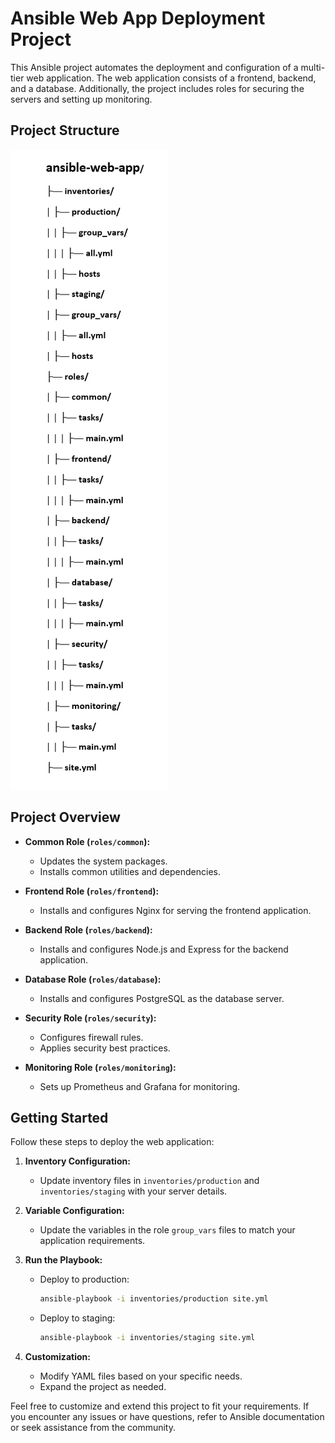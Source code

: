 # Ansible Web App Deployment Project

This Ansible project automates the deployment and configuration of a multi-tier web application. The web application consists of a frontend, backend, and a database. Additionally, the project includes roles for securing the servers and setting up monitoring.

## Project Structure

![File Hierarchy](<Ansible Web App File Hierarchy.png>)



## Project Overview

- **Common Role (`roles/common`):**
  - Updates the system packages.
  - Installs common utilities and dependencies.

- **Frontend Role (`roles/frontend`):**
  - Installs and configures Nginx for serving the frontend application.

- **Backend Role (`roles/backend`):**
  - Installs and configures Node.js and Express for the backend application.

- **Database Role (`roles/database`):**
  - Installs and configures PostgreSQL as the database server.

- **Security Role (`roles/security`):**
  - Configures firewall rules.
  - Applies security best practices.

- **Monitoring Role (`roles/monitoring`):**
  - Sets up Prometheus and Grafana for monitoring.

## Getting Started

Follow these steps to deploy the web application:

1. **Inventory Configuration:**
   - Update inventory files in `inventories/production` and `inventories/staging` with your server details.

2. **Variable Configuration:**
   - Update the variables in the role `group_vars` files to match your application requirements.

3. **Run the Playbook:**
   - Deploy to production:
     ```bash
     ansible-playbook -i inventories/production site.yml
     ```
   - Deploy to staging:
     ```bash
     ansible-playbook -i inventories/staging site.yml
     ```

4. **Customization:**
   - Modify YAML files based on your specific needs.
   - Expand the project as needed.

Feel free to customize and extend this project to fit your requirements. If you encounter any issues or have questions, refer to Ansible documentation or seek assistance from the community.
